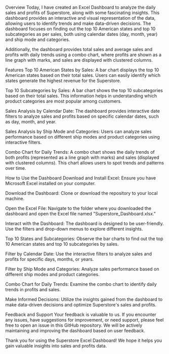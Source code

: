 Overview
Today, I have created an Excel Dashboard to analyze the daily sales and profits of Superstore, along with some fascinating insights. This dashboard provides an interactive and visual representation of the data, allowing users to identify trends and make data-driven decisions. The dashboard focuses on finding out the top 10 American states and top 10 subcategories as per sales, both using calendar dates (day, month, year) and ship mode and categories.

Additionally, the dashboard provides total sales and average sales and profits with daily trends using a combo chart, where profits are shown as a line graph with marks, and sales are displayed with clustered columns.

Features
Top 10 American States by Sales: A bar chart displays the top 10 American states based on their total sales. Users can easily identify which states generate the highest revenue for the Superstore.

Top 10 Subcategories by Sales: A bar chart shows the top 10 subcategories based on their total sales. This information helps in understanding which product categories are most popular among customers.

Sales Analysis by Calendar Date: The dashboard provides interactive date filters to analyze sales and profits based on specific calendar dates, such as day, month, and year.

Sales Analysis by Ship Mode and Categories: Users can analyze sales performance based on different ship modes and product categories using interactive filters.

Combo Chart for Daily Trends: A combo chart shows the daily trends of both profits (represented as a line graph with marks) and sales (displayed with clustered columns). This chart allows users to spot trends and patterns over time.

How to Use the Dashboard
Download and Install Excel: Ensure you have Microsoft Excel installed on your computer.

Download the Dashboard: Clone or download the repository to your local machine.

Open the Excel File: Navigate to the folder where you downloaded the dashboard and open the Excel file named "Superstore_Dashboard.xlsx."

Interact with the Dashboard: The dashboard is designed to be user-friendly. Use the filters and drop-down menus to explore different insights.

Top 10 States and Subcategories: Observe the bar charts to find out the top 10 American states and top 10 subcategories by sales.

Filter by Calendar Date: Use the interactive filters to analyze sales and profits for specific days, months, or years.

Filter by Ship Mode and Categories: Analyze sales performance based on different ship modes and product categories.

Combo Chart for Daily Trends: Examine the combo chart to identify daily trends in profits and sales.

Make Informed Decisions: Utilize the insights gained from the dashboard to make data-driven decisions and optimize Superstore's sales and profits.

Feedback and Support
Your feedback is valuable to us. If you encounter any issues, have suggestions for improvement, or need support, please feel free to open an issue in this GitHub repository. We will be actively maintaining and improving the dashboard based on user feedback.

Thank you for using the Superstore Excel Dashboard! We hope it helps you gain valuable insights into sales and profits data.

